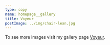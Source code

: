 ```yaml
---
type: copy
name: homepage__gallery
title: Voyeur
postImage: ../img/chair-lean.jpg
---
```

To see more images visit my gallery page [Voyeur](/voyeur).
